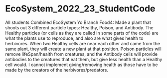 # EcoSystem_2022_23_StudentCode
All students Combined EcoSystem
Yo Branch Food4: Made a plant that shoots out 3 different particle types: Healthy, Poison, and Antibody. The Healthy particles (or cells as they are called in some parts of the code) are what the plants use to reproduce, and also are what gives health to herbivores. When two Healthy cells are near each other and came from the same plant, they will create a new plant at that position. Poison particles will remove lifeSpan/health from creatures, and the Antibody cells will provide antibodies to the creatures that eat them, but give less health than a Healthy cell would. I cannot implement giving/removing health as those have to be made by the creators of the herbivores/predators.
